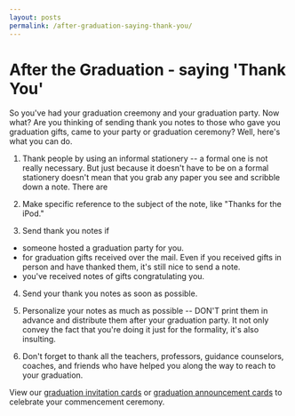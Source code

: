 ```yaml
---
layout: posts
permalink: /after-graduation-saying-thank-you/
---
```


<h1>After the Graduation - saying 'Thank You'</h1>

So you've had your graduation creemony and your graduation party. Now what? Are you thinking of sending thank you notes to those who gave you graduation gifts, came to your party or graduation ceremony? Well, here's what you can do.

1) Thank people by using an informal stationery -- a formal one is not really necessary. But just because it doesn't have to be on a formal stationery doesn't mean that you grab any paper you see and scribble down a note. There are

2) Make specific reference to the subject of the note, like "Thanks for the iPod."

3) Send thank you notes if

<ul>
<li>someone hosted a graduation party for you.</li>
<li>for graduation gifts received over the mail. Even if you received gifts in person and have thanked them, it's still nice to send a note.</li>
<li>you've received notes of gifts congratulating you.</li>
</ul>

4) Send your thank you notes as soon as possible.

5) Personalize your notes as much as possible -- DON'T print them in advance and distribute them after your graduation party. It not only convey the fact that you're doing it just for the formality, it's also insulting.

6) Don't forget to thank all the teachers, professors, guidance counselors, coaches, and friends who have helped you along the way to reach to your graduation.

<p>View our <a href="{{site.url}}/graduation-invitation-cards">graduation invitation cards</a> or <a href="{{site.url}}/graduation-announcement-cards">graduation announcement cards</a> to celebrate your commencement ceremony.</p>

